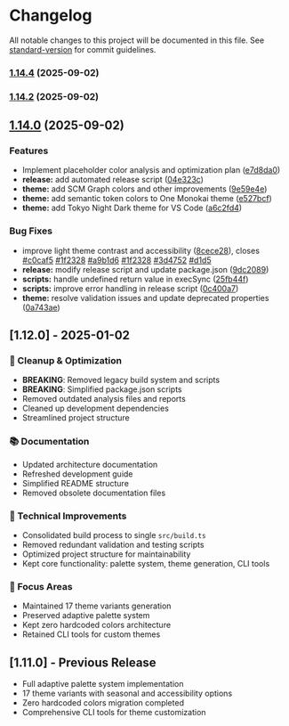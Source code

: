# Changelog

All notable changes to this project will be documented in this file. See [standard-version](https://github.com/conventional-changelog/standard-version) for commit guidelines.

### [1.14.4](https://github.com/darqus/tokyo-night-vscode-theme-lod/compare/v1.14.1...v1.14.4) (2025-09-02)

### [1.14.2](https://github.com/darqus/tokyo-night-vscode-theme-lod/compare/v1.13.0...v1.14.2) (2025-09-02)

## [1.14.0](https://github.com/darqus/tokyo-night-vscode-theme-lod/compare/v1.11.0...v1.14.0) (2025-09-02)


### Features

* Implement placeholder color analysis and optimization plan ([e7d8da0](https://github.com/darqus/tokyo-night-vscode-theme-lod/commit/e7d8da0b69f8e690e269a17c935c6c71333704f8))
* **release:** add automated release script ([04e323c](https://github.com/darqus/tokyo-night-vscode-theme-lod/commit/04e323c35eb7c8b05972f9a1314b3ffa9ca26288))
* **theme:** add SCM Graph colors and other improvements ([9e59e4e](https://github.com/darqus/tokyo-night-vscode-theme-lod/commit/9e59e4efee601b76da41c4177a871f98c8473a10))
* **theme:** add semantic token colors to One Monokai theme ([e527bcf](https://github.com/darqus/tokyo-night-vscode-theme-lod/commit/e527bcffd74d8f157114e4a6227cb721a192ceb5))
* **theme:** add Tokyo Night Dark theme for VS Code ([a6c2fd4](https://github.com/darqus/tokyo-night-vscode-theme-lod/commit/a6c2fd4796cab91530f4820df36f3616087b048b))


### Bug Fixes

* improve light theme contrast and accessibility ([8cece28](https://github.com/darqus/tokyo-night-vscode-theme-lod/commit/8cece284cc570d514b5c5f9862bf9a4c61469b51)), closes [#c0caf5](https://github.com/darqus/tokyo-night-vscode-theme-lod/issues/c0caf5) [#1f2328](https://github.com/darqus/tokyo-night-vscode-theme-lod/issues/1f2328) [#a9b1d6](https://github.com/darqus/tokyo-night-vscode-theme-lod/issues/a9b1d6) [#1f2328](https://github.com/darqus/tokyo-night-vscode-theme-lod/issues/1f2328) [#3d4752](https://github.com/darqus/tokyo-night-vscode-theme-lod/issues/3d4752) [#d1d5](https://github.com/darqus/tokyo-night-vscode-theme-lod/issues/d1d5)
* **release:** modify release script and update package.json ([9dc2089](https://github.com/darqus/tokyo-night-vscode-theme-lod/commit/9dc20892a905e9a0f5c9abc996a3d9e1cabbc609))
* **scripts:** handle undefined return value in execSync ([25fb44f](https://github.com/darqus/tokyo-night-vscode-theme-lod/commit/25fb44f7463429b8ff8f437a07510690f2427bc7))
* **scripts:** improve error handling in release script ([0c400a7](https://github.com/darqus/tokyo-night-vscode-theme-lod/commit/0c400a7f136f317e4e1a69b08ce1c5ca92b9f52d))
* **theme:** resolve validation issues and update deprecated properties ([0a743ae](https://github.com/darqus/tokyo-night-vscode-theme-lod/commit/0a743aef7fef2baf580ca50a522a7e0666179681))

## [1.12.0] - 2025-01-02

### 🧹 Cleanup & Optimization
- **BREAKING**: Removed legacy build system and scripts
- **BREAKING**: Simplified package.json scripts
- Removed outdated analysis files and reports
- Cleaned up development dependencies
- Streamlined project structure

### 📚 Documentation
- Updated architecture documentation
- Refreshed development guide
- Simplified README structure
- Removed obsolete documentation files

### 🔧 Technical Improvements
- Consolidated build process to single `src/build.ts`
- Removed redundant validation and testing scripts
- Optimized project structure for maintainability
- Kept core functionality: palette system, theme generation, CLI tools

### 🎯 Focus Areas
- Maintained 17 theme variants generation
- Preserved adaptive palette system
- Kept zero hardcoded colors architecture
- Retained CLI tools for custom themes

## [1.11.0] - Previous Release
- Full adaptive palette system implementation
- 17 theme variants with seasonal and accessibility options
- Zero hardcoded colors migration completed
- Comprehensive CLI tools for theme customization